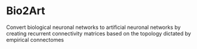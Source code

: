 # Bio2Art
Convert biological neuronal networks to artificial neuronal networks by creating 
recurrent connectivity matrices based on the topology dictated by empirical connectomes

